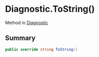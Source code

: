 # Diagnostic.ToString()

Method in [Diagnostic](/docs/api/csharp/yarn.compiler.diagnostic.md)

## Summary



```csharp
public override string ToString()
```

